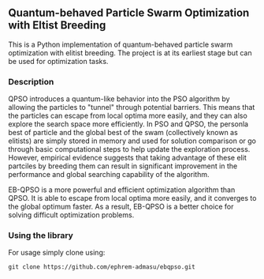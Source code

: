 ## Quantum-behaved Particle Swarm Optimization with Eltist Breeding
This is a Python implementation of quantum-behaved particle swarm optimization with elitist breeding. The project is at its earliest stage but can be used for optimization tasks.

### Description
QPSO introduces a quantum-like behavior into the PSO algorithm by allowing the particles to "tunnel" through potential barriers. 
This means that the particles can escape from local optima more easily, and they can also explore the search space more efficiently.  In PSO and QPSO,
the personla best of particle and the global best of the swam (collectively known as elitists) are simply stored in memory and used for solution comparison 
or go through basic computational steps to help update the exploration process. However, empirical evidence suggests that taking advantage of these elit partciles
by breeding them can result in significant improvement in the performance and global searching capability of the algorithm.

EB-QPSO is a more powerful and efficient optimization algorithm than QPSO. It is able to escape from local optima more easily, and it converges to the global optimum faster. 
As a result, EB-QPSO is a better choice for solving difficult optimization problems.

### Using the library
For usage simply clone using:
```
git clone https://github.com/ephrem-admasu/ebqpso.git
```
